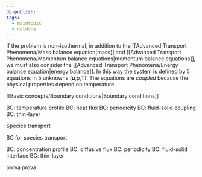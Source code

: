```yaml
---
dg-publish: 
tags:
  - maintopic
  - notdone
---
```

If the problem is non-isothermal, in addition to the [[Advanced Transport Phenomena/Mass balance equation|mass]] and [[Advanced Transport Phenomena/Momentum balance equations|momentum balance equations]], we must also consider the [[Advanced Transport Phenomena/Energy balance equation|energy balance]].
In this way the system is defined by 5 equations in 5 unknowns ($\mathbf{u}$,p,T). The equations are *coupled* because the physical properties depend on temperature.



[[Basic concepts/Boundary conditions|Boundary conditions]]

BC: temperature profile
BC: heat flux
BC: periodicity
BC: fluid-solid coupling
BC: thin-layer

Species transport

BC for species transport

BC: concentration profile
BC: diffusive flux
BC: periodicity
BC: fluid-solid interface
BC: thin-layer

prova prova